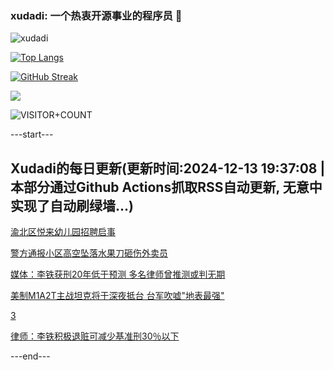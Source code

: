 ### xudadi: 一个热衷开源事业的程序员 👋

![xudadi](https://github-readme-stats-git-masterorgs-github-readme-stats-team.vercel.app/api?username=xudadi)

[![Top Langs](https://github-readme-stats.vercel.app/api/top-langs/?username=xudadi)](https://github.com/anuraghazra/github-readme-stats)

[![GitHub Streak](https://streak-stats.demolab.com?user=xudadi&locale=zh_Hans)](https://git.io/streak-stats)

![](https://raw.githubusercontent.com/xudadi/xudadi/main/assets/github-contribution-grid-snake.svg)

![VISITOR+COUNT](https://komarev.com/ghpvc/?username=xudadi&label=VISITOR+COUNT)


---start---

## Xudadi的每日更新(更新时间:2024-12-13 19:37:08 | 本部分通过Github Actions抓取RSS自动更新, 无意中实现了自动刷绿墙...)

[渝北区悦来幼儿园招聘启事](https://www.gongkaoleida.com/article/2228991)

[警方通报小区高空坠落水果刀砸伤外卖员](https://m.163.com/news/article/JJ9KVOBU0514R9OJ.html)

[媒体：李铁获刑20年低于预测 多名律师曾推测或判无期](https://m.163.com/news/article/JJ9GKUPS0534A4SC.html)

[美制M1A2T主战坦克将于深夜抵台 台军吹嘘"地表最强"](https://m.163.com/news/article/JJ8EJ8OA0514R9OJ.html)

[3](https://m.163.com/touch/news/sub/domestic)

[律师：李铁积极退赃可减少基准刑30％以下](https://m.163.com/news/article/JJ9L5FUV0001899O.html)

---end---
